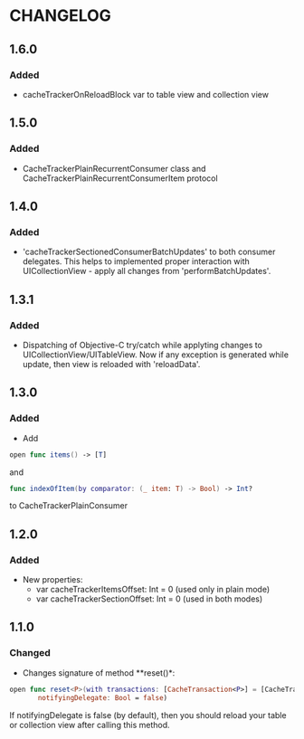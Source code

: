 # CHANGELOG

## 1.6.0
### Added
* cacheTrackerOnReloadBlock var to table view and collection view

## 1.5.0
### Added
* CacheTrackerPlainRecurrentConsumer class and CacheTrackerPlainRecurrentConsumerItem protocol

## 1.4.0
### Added
* 'cacheTrackerSectionedConsumerBatchUpdates' to both consumer delegates. This helps to implemented proper interaction with UICollectionView - apply all changes from 'performBatchUpdates'.

## 1.3.1
### Added
* Dispatching of Objective-C try/catch while applyting changes to UICollectionView/UITableView. Now if any exception is generated while update, then view is reloaded with 'reloadData'.

## 1.3.0

### Added
* Add

```swift 
open func items() -> [T]
```
and 

```swift 
func indexOfItem(by comparator: (_ item: T) -> Bool) -> Int?
``` 

to CacheTrackerPlainConsumer
  
## 1.2.0

### Added
* New properties:
  * var cacheTrackerItemsOffset: Int = 0 (used only in plain mode)
  * var cacheTrackerSectionOffset: Int = 0 (used in both modes)
  
## 1.1.0

### Changed
 * Changes signature of method **reset()*:

 ```swift
 open func reset<P>(with transactions: [CacheTransaction<P>] = [CacheTransaction<P>](), 
 		notifyingDelegate: Bool = false)
 ```
If notifyingDelegate is false (by default), then you should reload your table or collection view after calling this
method.
